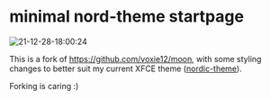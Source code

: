 # minimal nord-theme startpage

![21-12-28-18:00:24](https://user-images.githubusercontent.com/73489903/147589552-52be10da-38be-49bc-9fd7-ad9872625c45.png)

This is a fork of https://github.com/voxie12/moon, with some styling changes to better suit my current XFCE theme ([nordic-theme](https://aur.archlinux.org/packages/nordic-theme/)).

Forking is caring :)

